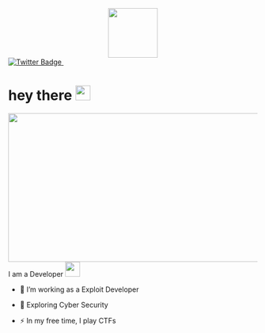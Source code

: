 <div id="header" align="center">
  <img src="https://media.giphy.com/media/M9gbBd9nbDrOTu1Mqx/giphy.gif" width="100"/>
</div>
<div id="badges">
  <a href="your-twitter-URL">
    <img src="https://img.shields.io/badge/Twitter-blue?style=for-the-badge&logo=twitter&logoColor=white" alt="Twitter Badge"/>
  </a>
  <img src="https://komarev.com/ghpvc/?username=Pyth0nHere&style=flat-square&color=blue" alt=""/>
</div>
<h1>
  hey there
  <img src="https://media.giphy.com/media/hvRJCLFzcasrR4ia7z/giphy.gif" width="30px"/>
</h1>
<div align="center">
  <img src="https://media.giphy.com/media/dWesBcTLavkZuG35MI/giphy.gif" width="600" height="300"/>
</div>
I am a Developer <img src="https://media.giphy.com/media/WUlplcMpOCEmTGBtBW/giphy.gif" width="30">

- :telescope: I’m working as a Exploit Developer

- :seedling: Exploring Cyber Security

- :zap: In my free time, I play CTFs
